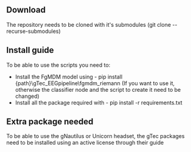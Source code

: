 ## Download
The repository needs to be cloned with it's submodules (git clone --recurse-submodules)

## Install guide

To be able to use the scripts you need to:
* Install the FgMDM model using - pip install {path}\gTec_EEGpipeline\fgmdm_riemann (If you want to use it, otherwise the classifier node and the script to create it need to be changed) 
* Install all the package required with - pip install -r requirements.txt

## Extra package needed
To be able to use the gNautilus or Unicorn headset, the gTec packages need to be installed using an active license through their guide 
